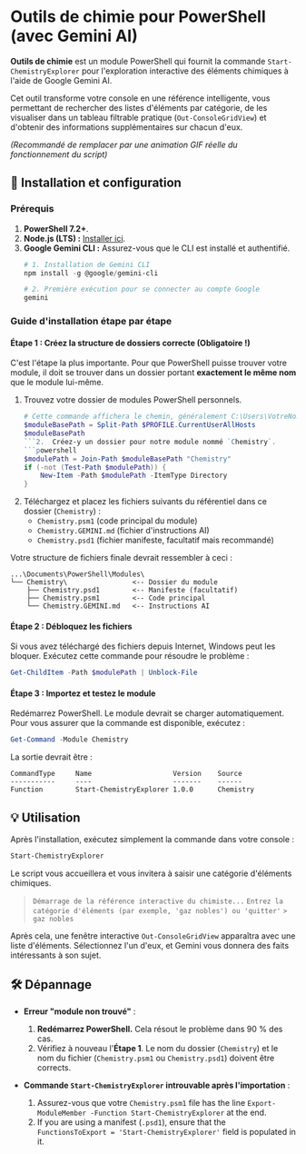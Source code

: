 # Outils de chimie pour PowerShell (avec Gemini AI)

**Outils de chimie** est un module PowerShell qui fournit la commande `Start-ChemistryExplorer` pour l'exploration interactive des éléments chimiques à l'aide de Google Gemini AI.

Cet outil transforme votre console en une référence intelligente, vous permettant de rechercher des listes d'éléments par catégorie, de les visualiser dans un tableau filtrable pratique (`Out-ConsoleGridView`) et d'obtenir des informations supplémentaires sur chacun d'eux.

 *(Recommandé de remplacer par une animation GIF réelle du fonctionnement du script)*

## 🚀 Installation et configuration

### Prérequis

1.  **PowerShell 7.2+**.
2.  **Node.js (LTS) :** [Installer ici](https://nodejs.org/).
3.  **Google Gemini CLI :** Assurez-vous que le CLI est installé et authentifié.
    ```powershell
    # 1. Installation de Gemini CLI
    npm install -g @google/gemini-cli

    # 2. Première exécution pour se connecter au compte Google
    gemini
    ```

### Guide d'installation étape par étape

#### Étape 1 : Créez la structure de dossiers correcte (Obligatoire !)

C'est l'étape la plus importante. Pour que PowerShell puisse trouver votre module, il doit se trouver dans un dossier portant **exactement le même nom** que le module lui-même.

1.  Trouvez votre dossier de modules PowerShell personnels.
    ```powershell
    # Cette commande affichera le chemin, généralement C:\Users\VotreNom\Documents\PowerShell\Modules
    $moduleBasePath = Split-Path $PROFILE.CurrentUserAllHosts
    $moduleBasePath
    ```2.  Créez-y un dossier pour notre module nommé `Chemistry`.
    ```powershell
    $modulePath = Join-Path $moduleBasePath "Chemistry"
    if (-not (Test-Path $modulePath)) {
        New-Item -Path $modulePath -ItemType Directory
    }
    ```
3.  Téléchargez et placez les fichiers suivants du référentiel dans ce dossier (`Chemistry`) :
    *   `Chemistry.psm1` (code principal du module)
    *   `Chemistry.GEMINI.md` (fichier d'instructions AI)
    *   `Chemistry.psd1` (fichier manifeste, facultatif mais recommandé)

Votre structure de fichiers finale devrait ressembler à ceci :
```
...\Documents\PowerShell\Modules\
└── Chemistry\                <-- Dossier du module
    ├── Chemistry.psd1        <-- Manifeste (facultatif)
    ├── Chemistry.psm1        <-- Code principal
    └── Chemistry.GEMINI.md   <-- Instructions AI
```

#### Étape 2 : Débloquez les fichiers

Si vous avez téléchargé des fichiers depuis Internet, Windows peut les bloquer. Exécutez cette commande pour résoudre le problème :
```powershell
Get-ChildItem -Path $modulePath | Unblock-File
```

#### Étape 3 : Importez et testez le module

Redémarrez PowerShell. Le module devrait se charger automatiquement. Pour vous assurer que la commande est disponible, exécutez :
```powershell
Get-Command -Module Chemistry
```
La sortie devrait être :
```
CommandType     Name                    Version    Source
-----------     ----                    -------    ------
Function        Start-ChemistryExplorer 1.0.0      Chemistry
```

## 💡 Utilisation

Après l'installation, exécutez simplement la commande dans votre console :
```powershell
Start-ChemistryExplorer
```
Le script vous accueillera et vous invitera à saisir une catégorie d'éléments chimiques.
> `Démarrage de la référence interactive du chimiste...`
> `Entrez la catégorie d'éléments (par exemple, 'gaz nobles') ou 'quitter'`
> `> gaz nobles`

Après cela, une fenêtre interactive `Out-ConsoleGridView` apparaîtra avec une liste d'éléments. Sélectionnez l'un d'eux, et Gemini vous donnera des faits intéressants à son sujet.

## 🛠️ Dépannage

*   **Erreur "module non trouvé"** :
    1.  **Redémarrez PowerShell.** Cela résout le problème dans 90 % des cas.
    2.  Vérifiez à nouveau l'**Étape 1**. Le nom du dossier (`Chemistry`) et le nom du fichier (`Chemistry.psm1` ou `Chemistry.psd1`) doivent être corrects.

*   **Commande `Start-ChemistryExplorer` introuvable après l'importation** :
    1.  Assurez-vous que votre `Chemistry.psm1` file has the line `Export-ModuleMember -Function Start-ChemistryExplorer` at the end.
    2.  If you are using a manifest (`.psd1`), ensure that the `FunctionsToExport = 'Start-ChemistryExplorer'` field is populated in it.
